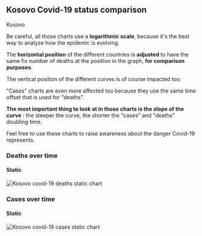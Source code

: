 ## Kosovo Covid-19 status comparison 

Kosovo



Be careful, all those charts use a **logarithmic scale**, because it's the best way to analyze how the epidemic is evolving.
 
The **horizontal position** of the different countries is **adjusted** to have the same fix number of deaths at the position in the graph, **for comparison purposes**.

The vertical position of the different curves is of course impacted too.

"Cases" charts are even more affected too because they use the same time offset that is used for "deaths".

**The most important thing to look at in those charts is the slope of the curve** : the steeper the curve, the shorter the "cases" and "deaths" doubling time.

Feel free to use these charts to raise awareness about the danger Covid-19 represents. 


 
### Deaths over time
 
#### Static
![Kosovo covid-19 deaths static chart](https://raw.githubusercontent.com/madlag/coronavirus_study/master/notebooks/graphs/2020-04-02/countries/Kosovo/2020-04-02_Kosovo_deaths.png "Kosovo covid-19 deaths static chart")   

 
### Cases over time
 
#### Static
![Kosovo covid-19 cases static chart](https://raw.githubusercontent.com/madlag/coronavirus_study/master/notebooks/graphs/2020-04-02/countries/Kosovo/2020-04-02_Kosovo_cases.png "Kosovo covid-19 cases static chart")   

